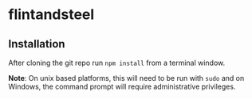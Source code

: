 # flintandsteel

## Installation

After cloning the git repo run `npm install` from a terminal window.

**Note**: On unix based platforms, this will need to be run with `sudo` and on Windows, the command prompt will require administrative privileges. 
